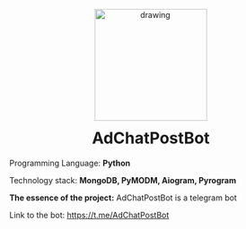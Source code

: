 

<p align="center">
 <img src="" alt="drawing" width="200"/>
</p>
<h1 align="center" style="margin-top: 0px;">AdChatPostBot</h1>

Programming Language: **Python**

Technology stack: **MongoDB, PyMODM, Aiogram, Pyrogram**

**The essence of the project:**
AdChatPostBot is a telegram bot

Link to the bot: https://t.me/AdChatPostBot
